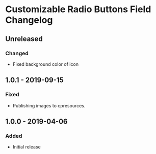 # Customizable Radio Buttons Field Changelog

## Unreleased
### Changed
- Fixed background color of icon

## 1.0.1 - 2019-09-15
### Fixed
- Publishing images to cpresources.

## 1.0.0 - 2019-04-06
### Added
- Initial release
